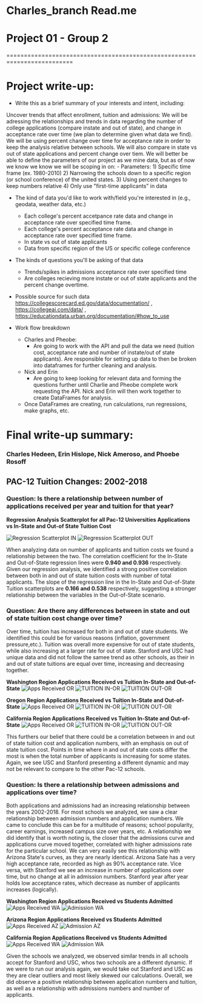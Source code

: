 # Charles_branch Read.me
Project 01 - Group 2
====================

=========================================================================

Project write-up:
=================

- Write this as a brief summary of your interests and intent, including:

Uncover trends that affect enrollment, tuition and admissions:
    We will be adressing the relationships and trends in data regarding the number of college applications (compare instate and out of state), and change in acceptance rate over time (we plan to determine given what data we find). We will be using percent change over time for acceptance rate in order to keep the analysis relative between schools. We will also compare in state vs out of state applications and percent change over tiem. We will better be able to define the parameters of our project as we mine data, but as of now we know we know we will be scoping in on:
    - Parameters:
    1) Specific time frame (ex. 1980-2010)
    2) Narrowing the schools down to a specific region (or school conference) of the united states. 
    3) Using percent changes to keep numbers relative
    4) Only use "first-time applicants" in data
    
    
- The kind of data you'd like to work with/field you're interested in (e.g., geodata, weather data, etc.)

    - Each college's percent accetpance rate data and change in acceptance rate over specified time frame.
    - Each college's percent acceptance rate data and change in acceptance rate over specified time frame.
    - In state vs out of state applicants
    - Data from specific region of the US or specific college conference 

- The kinds of questions you'll be asking of that data
    - Trends/spikes in admissions acceptance rate over specified time
    - Are colleges recieving more instate or out of state applicants and the percent change overtime.

- Possible source for such data
    https://collegescorecard.ed.gov/data/documentation/ ,
    https://collegeai.com/data/ ,
    https://educationdata.urban.org/documentation/#how_to_use 

- Work flow breakdown
    - Charles and Pheobe: 
        - Are going to work with the API and pull the data we need (tuition cost, acceptance rate and number of instate/out of state applicants). Are responsible for setting up data to then be broken into dataframes for further cleaning and analysis.
    - Nick and Erin
        - Are going to keep looking for relevant data and forming the questions further until Charlie and Pheobe complete work requesting the API. Nick and Erin will then work together to create DataFrames for analysis.
    - Once DataFrames are creating, run calculations, run regressions, make graphs, etc. 


Final write-up summary:
=================

### Charles Hedeen, Erin Hislope, Nick Ameroso, and Phoebe Rosoff
## PAC-12 Tuition Changes: 2002-2018

### Question: Is there a relationship between number of applications received per year and tuition for that year?

**Regression Analysis Scatterplot for all Pac-12 Universities Applications vs In-State and Out-of State Tuition Cost**

![Regression Scatterplot IN](/Analysis_Graphs/regressions_graphs/TTL_apps_vs_tuition_IN.png)
![Regression Scatterplot OUT](/Analysis_Graphs/regressions_graphs/TTL_apps_vs_tuition_OUT.png)

When analyzing data on number of applicants and tuition costs we found a relationship between the two.
The correlation coefficient for the In-State and Out-of-State regression lines were **0.940 and 0.936** respectively. Given our regression analysis, we identified a strong positive correlation between both in and out of state tuition costs with number of total applicants.
The slope of the regression line in the In-State and Out-of-State Tuition scatterplots are **0.166 and 0.538** respectively, suggesting a stronger relationship between the variables in the Out-of-State scenario. 

### Question: Are there any differences between in state and out of state tuition cost change over time? 
Over time, tuition has increased for both in and out of state students. We identified this could be for various reasons (inflation, government pressure,etc.). Tuition was overall more expensive for out of state students, while also increasing at a larger rate for out of state. Stanford and USC had unique data and did not follow the samee trend as other schools, as their in and out of state tuitions are equal over time, increasing and decreasing together.

**Washington Region Applications Received vs Tuition In-State and Out-of-State**
![Apps Received OR](/Analysis_Graphs/admiss_vs_apps_graphs/applicants_WA.png)
![TUITION IN-OR](/Analysis_Graphs/state_tuition_graphs/WASHINGTON_IN.png)
![TUITION OUT-OR](/Analysis_Graphs/state_tuition_graphs/WASHINGTON_OUT.png)

**Oregon Region Applications Received vs Tuition In-State and Out-of-State**
![Apps Received OR](/Analysis_Graphs/admiss_vs_apps_graphs/applicants_OR.png)
![TUITION IN-OR](/Analysis_Graphs/state_tuition_graphs/OREGON_IN.png)
![TUITION OUT-OR](/Analysis_Graphs/state_tuition_graphs/OREGON_OUT.png)

**California Region Applications Received vs Tuition In-State and Out-of-State**
![Apps Received OR](/Analysis_Graphs/admiss_vs_apps_graphs/applicants_CA.png)
![TUITION IN-OR](/Analysis_Graphs/state_tuition_graphs/CALIFORNIA_IN.png)
![TUITION OUT-OR](/Analysis_Graphs/state_tuition_graphs/CALIFORNIA_OUT.png)

This furthers our belief that there could be a correlation between in and out of state tuition cost and application numbers, with an emphasis on out of state tuition cost.
Points in time where in and out of state costs differ the most is when the total number of applicants is increasing for some states. Again, we see USC and Stanford presenting a different dynamic and may not be relevant to compare to the other Pac-12 schools.

### Question: Is there a relationship between admissions and applications over time?
Both applications and admissions had an increasing relationship between the years 2002-2018. For most schools we analyzed, we saw a clear relationship between admission numbers and application numbers. We came to conclude this can be for a multitude of reasons; school popularity, career earnings, increased campus size over years, etc. 
A relationship we did identify that is worth noting is, the closer that the admissions curve and applications curve moved together, correlated with higher admissions rate for the particular school. We can very easily see this relationship with Arizona State's curves, as they are nearly identical. Arizona Sate has a very high acceptance rate, recorded as high as 90% acceptance rate. Vice versa, with Stanford we see an increase in number of applications over time, but no change at all in admission numbers. Stanford year after year holds low acceptance rates, which decrease as number of applicants increases (logically).

**Washington Region Applications Received vs Students Admitted**
![Apps Received WA](/Analysis_Graphs/admiss_vs_apps_graphs/applicants_WA.png)
![Admission WA](/Analysis_Graphs/admiss_vs_apps_graphs/admissions_WA.png)

**Arizona Region Applications Received vs Students Admitted**
![Apps Received AZ](/Analysis_Graphs/admiss_vs_apps_graphs/applicants_AZ.png)
![Admission AZ](/Analysis_Graphs/admiss_vs_apps_graphs/admissions_AZ.png)

**California Region Applications Received vs Students Admitted**
![Apps Received WA](/Analysis_Graphs/admiss_vs_apps_graphs/applicants_CA.png) 
![Admission WA](/Analysis_Graphs/admiss_vs_apps_graphs/admissions_CA.png)

Given the schools we analyzed, we observed similar trends in all schools accept for Stanford and USC, whos two schools are a different dynamic. If we were to run our analysis again, we would take out Stanford and USC as they are clear outliers and most likely skewed our calculations. Overall, we did observe a positive relationship between application numbers and tuition, as well as a relationship with admissions numbers and number of applicants.

